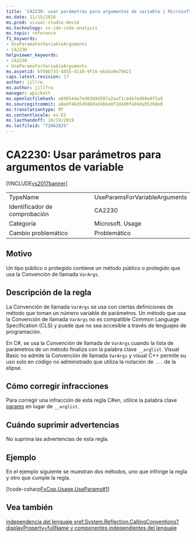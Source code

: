```yaml
---
title: 'CA2230: usar parámetros para argumentos de variable | Microsoft Docs'
ms.date: 11/15/2016
ms.prod: visual-studio-dev14
ms.technology: vs-ide-code-analysis
ms.topic: reference
f1_keywords:
- UseParamsForVariableArguments
- CA2230
helpviewer_keywords:
- CA2230
- UseParamsForVariableArguments
ms.assetid: bf98b733-4855-4110-9f16-eba5a9e79421
caps.latest.revision: 17
author: jillre
ms.author: jillfra
manager: wpickett
ms.openlocfilehash: a690544a7ed03094587a2aaf1c44b7ed68e8f2a9
ms.sourcegitcommit: a8e8f4bd5d508da34bbe9f2d4d9fa94da0539de0
ms.translationtype: MT
ms.contentlocale: es-ES
ms.lasthandoff: 10/19/2019
ms.locfileid: "72662825"
---
```

# <a name="ca2230-use-params-for-variable-arguments"></a>CA2230: Usar parámetros para argumentos de variable
[!INCLUDE[vs2017banner](../includes/vs2017banner.md)]

|||
|-|-|
|TypeName|UseParamsForVariableArguments|
|Identificador de comprobación|CA2230|
|Categoría|Microsoft. Usage|
|Cambio problemático|Problemático|

## <a name="cause"></a>Motivo
 Un tipo público o protegido contiene un método público o protegido que usa la Convención de llamada `VarArgs`.

## <a name="rule-description"></a>Descripción de la regla
 La Convención de llamada `VarArgs` se usa con ciertas definiciones de método que toman un número variable de parámetros. Un método que usa la Convención de llamada `VarArgs` no es compatible Common Language Specification (CLS) y puede que no sea accesible a través de lenguajes de programación.

 En C#, se usa la Convención de llamada de `VarArgs` cuando la lista de parámetros de un método finaliza con la palabra clave `__arglist`. Visual Basic no admite la Convención de llamada `VarArgs` y visual C++ permite su uso solo en código no administrado que utiliza la notación de `...` de la elipse.

## <a name="how-to-fix-violations"></a>Cómo corregir infracciones
 Para corregir una infracción de esta regla C#en, utilice la palabra clave [params](https://msdn.microsoft.com/library/1690815e-b52b-4967-8380-5780aff08012) en lugar de `__arglist`.

## <a name="when-to-suppress-warnings"></a>Cuándo suprimir advertencias
 No suprima las advertencias de esta regla.

## <a name="example"></a>Ejemplo
 En el ejemplo siguiente se muestran dos métodos, uno que infringe la regla y otro que cumple la regla.

 [!code-csharp[FxCop.Usage.UseParams#1](../snippets/csharp/VS_Snippets_CodeAnalysis/FxCop.Usage.UseParams/cs/FxCop.Usage.UseParams.cs#1)]

## <a name="see-also"></a>Vea también
 [independencia del lenguaje <xref:System.Reflection.CallingConventions?displayProperty=fullName> y componentes independientes del lenguaje](https://msdn.microsoft.com/library/4f0b77d0-4844-464f-af73-6e06bedeafc6)
